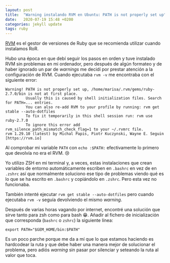 ```yaml
---
layout: post
title:  "Warning instalando RVM en Ubuntu: PATH is not properly set up"
date:   2020-07-19 15:48 +0200
categories: jekyll update
tags: ruby
---
```


[RVM](https://rvm.io/) es el gestor de versiones de Ruby que se recomienda utilizar cuando instalamos RoR.

Hubo una época en que debí seguir los pasos en orden y tuve instalado RVM sin problemas en mi ordenador, pero después de algún formateo y de haber ignorado un par de _warnings_ me decidí por prestar atención a la configuración de RVM. Cuando ejecutaba `rvm -v` me encontraba con el siguiente error:

```
Warning! PATH is not properly set up, /home/marisa/.rvm/gems/ruby-2.7.0/bin is not at first place.
         Usually this is caused by shell initialization files. Search for PATH=... entries.
         You can also re-add RVM to your profile by running: rvm get stable --auto-dotfiles
         To fix it temporarily in this shell session run: rvm use ruby-2.7.0
         To ignore this error add rvm_silence_path_mismatch_check_flag=1 to your ~/.rvmrc file.
rvm 1.29.10 (latest) by Michal Papis, Piotr Kuczynski, Wayne E. Seguin [https://rvm.io]

```

Al comprobar mi variable `PATH` con `echo :$PATH:` efectivamente lo primero que devolvía no era el RVM. :cry:

Yo utilizo ZSH en mi terminal y, a veces, estas instalaciones que crean variables de entorno automáticamente escriben en `.bashrc` en vez de en `.zshrc` así que normalmente soluciono ese tipo de problemas viendo qué es lo que se ha escrito en `.bashrc` y copiándolo en `.zshrc`. Pero esta vez no funcionaba. 

También intenté ejecutar `rvm get stable --auto-dotfiles` pero cuando ejecutaba `rvm -v` seguía devolviendo el mismo _warning_.

Después de varias horas vagando por internet, encontré una solución que sirve tanto para zsh como para bash :grin:. Añadir al fichero de inicialización que corresponda (`bashrc` o `zshrc`) la siguiente línea:

```
export PATH="$GEM_HOME/bin:$PATH"
```

Es un poco parche porque me da a mí que lo que estamos haciendo es hardcodear la ruta y que debe haber una manera mejor de solucionar el problema, pero adiós _warning_ sin pasar por silenciar y seteando la ruta al valor que toca. 




